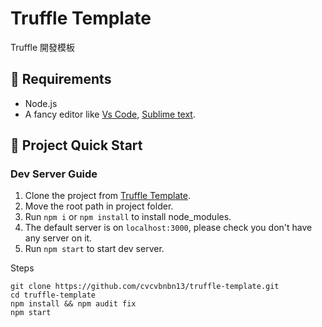 # Truffle Template

Truffle 開發模板

## 🔧 Requirements

- Node.js
- A fancy editor like [Vs Code](https://code.visualstudio.com/), [Sublime text](https://www.sublimetext.com/).

## 🚀 Project Quick Start

### Dev Server Guide

1. Clone the project from [Truffle Template](https://github.com/cvcvbnbn13/truffle-template).
2. Move the root path in project folder.
3. Run `npm i` or `npm install` to install node_modules.
4. The default server is on `localhost:3000`, please check you don't have any server on it.
5. Run `npm start` to start dev server.

Steps

```git bash
git clone https://github.com/cvcvbnbn13/truffle-template.git
cd truffle-template
npm install && npm audit fix
npm start
```
